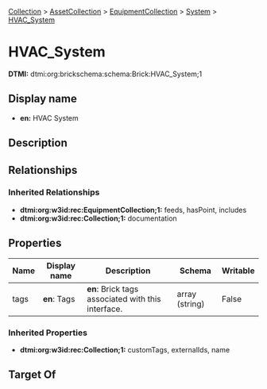 [Collection](../../../Collection.md) > [AssetCollection](../../AssetCollection.md) > [EquipmentCollection](../EquipmentCollection.md) > [System](System.md) > [HVAC_System](.)
# HVAC_System
**DTMI:** dtmi:org:brickschema:schema:Brick:HVAC_System;1
## Display name
- **en:** HVAC System
## Description
## Relationships
### Inherited Relationships
* **dtmi:org:w3id:rec:EquipmentCollection;1:** feeds, hasPoint, includes
* **dtmi:org:w3id:rec:Collection;1:** documentation
## Properties
|Name|Display name|Description|Schema|Writable|
|-|-|-|-|-|
|tags|**en**: Tags|**en**: Brick tags associated with this interface.|array (string)|False|
### Inherited Properties
* **dtmi:org:w3id:rec:Collection;1:** customTags, externalIds, name
## Target Of

